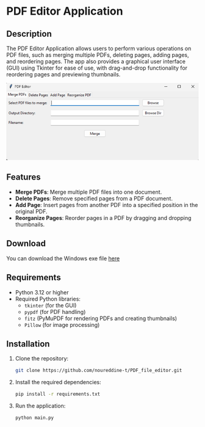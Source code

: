 # PDF Editor Application

## Description

The PDF Editor Application allows users to perform various operations on PDF files, such as merging multiple PDFs, deleting pages, adding pages, and reordering pages. The app also provides a graphical user interface (GUI) using Tkinter for ease of use, with drag-and-drop functionality for reordering pages and previewing thumbnails.

![App preview](./img/app_preview.png)

## Features

- **Merge PDFs**: Merge multiple PDF files into one document.
- **Delete Pages**: Remove specified pages from a PDF document.
- **Add Page**: Insert pages from another PDF into a specified position in the original PDF.
- **Reorganize Pages**: Reorder pages in a PDF by dragging and dropping thumbnails.

## Download

You can download the Windows exe file [here](https://github.com/Noureddine-t/PDF_file_editor/releases/edit/v1.0.0)

## Requirements

- Python 3.12 or higher
- Required Python libraries:
  - `tkinter` (for the GUI)
  - `pypdf` (for PDF handling)
  - `fitz` (PyMuPDF for rendering PDFs and creating thumbnails)
  - `Pillow` (for image processing)

## Installation

1. Clone the repository:
    ```bash
    git clone https://github.com/noureddine-t/PDF_file_editor.git
    ```

2. Install the required dependencies:
    ```bash
    pip install -r requirements.txt
    ```

3. Run the application:
    ```bash
    python main.py
    ```
